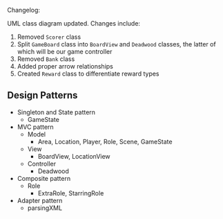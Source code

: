Changelog:

UML class diagram updated.  Changes include:
1. Removed `Scorer` class
2. Split `GameBoard` class into `BoardView` and `Deadwood` classes, the latter of which will be our game controller
3. Removed `Bank` class
4. Added proper arrow relationships
5. Created `Reward` class to differentiate reward types

## Design Patterns
+ Singleton and State pattern
    * GameState
+ MVC pattern
    * Model
        - Area, Location, Player, Role, Scene, GameState
    * View
        - BoardView, LocationView
    * Controller
        - Deadwood
+ Composite pattern
    * Role
        - ExtraRole, StarringRole
+ Adapter pattern
    * parsingXML
